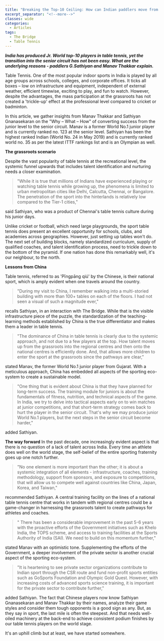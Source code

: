 ```yaml
---
title: "Breaking the Top-10 Ceiling: How can Indian paddlers move from junior to senior and dominate? "
excerpt_separator: "<!--more-->"
classes: wide
categories:
  - Articles
tags:
  - The Bridge
  - Table Tennis
---
```

***India has produced Jr. World top-10 players in table tennis, yet the transition into the senior circuit has not been easy. What are the underlying reasons - paddlers G.Sathiyan and Manav Thakkar explain.***

Table Tennis. One of the most popular indoor sports in India is played by all age groups across schools, colleges, and corporate offices. It ticks all boxes – low on infrastructure and equipment, independent of external weather, efficient timewise, exciting to play, and fun to watch. However, despite the advantages, the mass participation at the grassroots has not created a 'trickle-up' effect at the professional level compared to cricket or badminton. 

In this article, we gather insights from Manav Thakkar and Sathiyan Gnanasekaran on the "Why – What – How" of converting success from the junior level to the senior circuit. Manav is a former World No.1 junior player and is currently ranked no. 123 at the senior level. Sathiyan has been the highest ranked Indian (World No. 24 in May 2019) and is currently ranked world no. 35 as per the latest ITTF rankings list and is an Olympian as well. 

**The grassroots scenario**

Despite the vast popularity of table tennis at the recreational level, the systemic funnel upwards that includes talent identification and nurturing needs a closer examination. 

> "While it is true that millions of Indians have experienced playing or
> watching table tennis while growing up, the phenomena is limited to
> urban metropolitan cities like Delhi, Calcutta, Chennai, or Bangalore.
> The penetration of the sport into the hinterlands is relatively low
> compared to the Tier-1 cities,"

said Sathiyan, who was a product of Chennai's table tennis culture during his junior days.  

Unlike cricket or football, which need large playgrounds, the sport table tennis does present an excellent opportunity for schools, clubs, and academies across geographies. However, just setting up tables won't do. The next set of building blocks, namely standardized curriculum, supply of qualified coaches, and talent identification process, need to trickle down to the bottom of the pyramid. If one nation has done this remarkably well, it's our neighbour, to the north.  

**Lessons from China**

Table tennis, referred to as 'Pīngpāng qiú' by the Chinese, is their national sport, which is amply evident when one travels around the country. 

> "During my visit to China, I remember walking into a multi-storied
> building with more than 100+ tables on each of the floors. I had not
> seen a visual of such a magnitude ever,"

 recalls Sathiyan, in an interaction with The Bridge. While that is the visible infrastructure piece of the puzzle, the standardization of the teaching-learning methods established by China is the true differentiator and makes them a leader in table tennis.  

> "The dominance of China in table tennis is clearly due to the systemic
> approach, and not due to a few players at the top. How talent moves up
> from the grassroots into the regional centres and then onto the
> national centres is efficiently done. And, that allows more children
> to enter the sport at the grassroots since the pathways are clear,"

stated Manav, the former World No.1 junior player from Gujarat. With a meticulous approach, China has embedded all aspects of the sporting eco-system to create a sustainable model. 

> "One thing that is evident about China is that they have planned for
> long-term success. The training module for juniors is about the
> fundamentals of fitness, nutrition, and technical aspects of the game.
> In India, we try to delve into tactical aspects early on to win
> matches at junior competitions, and that short-term strategy comes
> back to hurt the player in the senior circuit. That's why we may
> produce junior World No.1 players, but the next steps in the senior
> circuit become harder,"

added Sathiyan. 

**The way forward**
In the past decade, one increasingly evident aspect is that there is no question of a lack of talent across India. Every time an athlete does well on the world stage, the self-belief of the entire sporting fraternity goes up one notch further. 

> "No one element is more important than the other; it is about a
> systemic integration of all elements - infrastructure, coaches,
> training methodology, support from sponsors, and exposure to
> competitions, that will allow us to compete well against countries
> like China, Japan, Korea, and Taiwan,"

 recommended Sathiyan. A central training facility on the lines of a national table tennis centre that works in tandem with regional centres could be a game-changer in harnessing the grassroots talent to create pathways for athletes and coaches.

> " There has been a considerable improvement in the past 5-6 years with
> the proactive efforts of the Government initiatives such as Khelo
> India, the TOPS scheme, and access to training facilities at the
> Sports Authority of India (SAI). We need to build on this momentum
> further,"

stated Manav with an optimistic tone. Supplementing the efforts of the Government, a deeper involvement of the private sector is another crucial aspect of the sporting eco-system. 

> "It is heartening to see private sector organizations contribute to
> Indian sport through the CSR route and fund non-profit sports entities
> such as GoSports Foundation and Olympic Gold Quest. However, with
> increasing costs of advanced sports science training, it is important
> for the private sector to contribute further,"

added Sathiyan. The fact that Chinese players now know Sathiyan Gnanasekaran and Manav Thakkar by their names, analyze their game styles and consider them tough opponents is a good sign as any. But, as they say in sport, the last mile is often the steepest. And that needs well-oiled machinery at the back-end to achieve consistent podium finishes by our table tennis players on the world stage. 

It's an uphill climb but at least, we have started somewhere.
